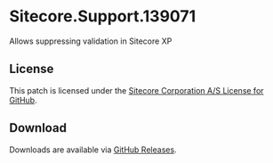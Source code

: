 # Sitecore.Support.139071
Allows suppressing validation in Sitecore XP

## License  
This patch is licensed under the [Sitecore Corporation A/S License for GitHub](https://github.com/sitecoresupport/Sitecore.Support.139071/blob/master/LICENSE).  

## Download  
Downloads are available via [GitHub Releases](https://github.com/sitecoresupport/Sitecore.Support.139071/releases).  
